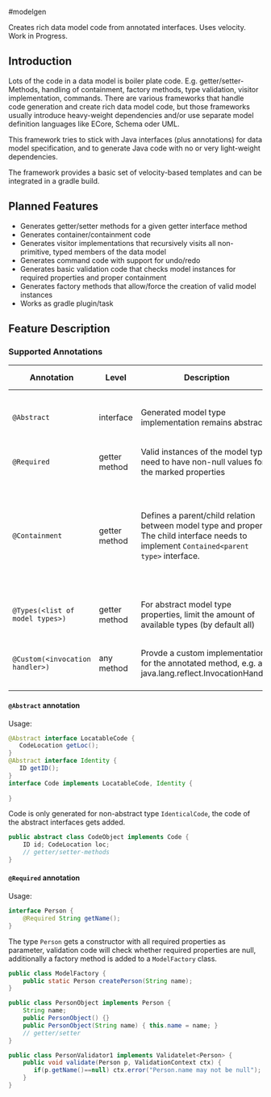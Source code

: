 #modelgen

Creates rich data model code from annotated interfaces. Uses velocity. Work in Progress.

## Introduction

Lots of the code in a data model is boiler plate code. E.g. getter/setter-Methods, handling of containment, factory methods, type validation, visitor implementation, commands. There are various frameworks that handle code generation and create rich data model code, but those frameworks usually introduce heavy-weight dependencies and/or use separate model definition languages like ECore, Schema oder UML.

This framework tries to stick with Java interfaces (plus annotations) for data model specification, and to generate Java code with no or very light-weight dependencies.

The framework provides a basic set of velocity-based templates and can be integrated in a gradle build.

## Planned Features

* Generates getter/setter methods for a given getter interface method
* Generates container/containment code
* Generates visitor implementations that recursively visits all non-primitive, typed members of the data model
* Generates command code with support for undo/redo
* Generates basic validation code that checks model instances for required properties and proper containment
* Generates factory methods that allow/force the creation of valid model instances
* Works as gradle plugin/task

## Feature Description

### Supported Annotations

|Annotation | Level | Description | Generated Code|
|-----------|-------|-------------|---------------|
|`@Abstract`|interface|Generated model type implementation remains abstract. | type implementation: `abstract class XyzImpl implements Xyz ...`|
|`@Required`|getter method|Valid instances of the model type need to have non-null values for the marked properties| validation code, factory method |
|`@Containment`|getter method|Defines a parent/child relation between model type and property. The child interface needs to implement `Contained<parent type>` interface.| type implementation: set/unset parent reference, child implementation: accordingly generate Contained code, validation and factory. |
|`@Types(<list of model types>)`|getter method|For abstract model type properties, limit the amount of available types (by default all)| type implementation: generate typed setters|
|`@Custom(<invocation handler>)`|any method|Provde a custom implementation for the annotated method, e.g. a java.lang.reflect.InvocationHandler| type implementation: delegates call to invocation handler |

#### `@Abstract` annotation
Usage:
```java
@Abstract interface LocatableCode {
   CodeLocation getLoc();
}
@Abstract interface Identity {
   ID getID();
}
interface Code implements LocatableCode, Identity {
   
}
```
Code is only generated for non-abstract type `IdenticalCode`, the code of the abstract interfaces gets added. 
```java
public abstract class CodeObject implements Code {
    ID id; CodeLocation loc;
    // getter/setter-methods
}
```

#### `@Required` annotation
Usage:
```java
interface Person {
    @Required String getName();
}
```
The type `Person` gets a constructor with all required properties as parameter, validation code will check whether required properties are null, additionally a factory method is added to a `ModelFactory` class.

```java
public class ModelFactory {
    public static Person createPerson(String name);
}

public class PersonObject implements Person {
    String name;
    public PersonObject() {}
    public PersonObject(String name) { this.name = name; }
    // getter/setter
}

public class PersonValidator1 implements Validatelet<Person> {
    public void validate(Person p, ValidationContext ctx) {
       if(p.getName()==null) ctx.error("Person.name may not be null");
    }
}
```

